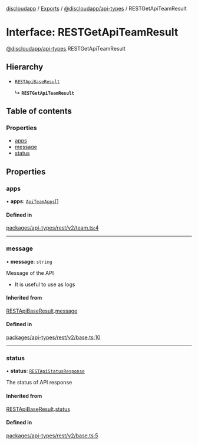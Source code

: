 [discloudapp](../README.md) / [Exports](../modules.md) / [@discloudapp/api-types](../modules/discloudapp_api_types.md) / RESTGetApiTeamResult

# Interface: RESTGetApiTeamResult

[@discloudapp/api-types](../modules/discloudapp_api_types.md).RESTGetApiTeamResult

## Hierarchy

- [`RESTApiBaseResult`](discloudapp_api_types.RESTApiBaseResult.md)

  ↳ **`RESTGetApiTeamResult`**

## Table of contents

### Properties

- [apps](discloudapp_api_types.RESTGetApiTeamResult.md#apps)
- [message](discloudapp_api_types.RESTGetApiTeamResult.md#message)
- [status](discloudapp_api_types.RESTGetApiTeamResult.md#status)

## Properties

### apps

• **apps**: [`ApiTeamApps`](discloudapp_api_types.ApiTeamApps.md)[]

#### Defined in

[packages/api-types/rest/v2/team.ts:4](https://github.com/discloud/discloud.app/blob/482fdb3/packages/api-types/rest/v2/team.ts#L4)

___

### message

• **message**: `string`

Message of the API
- It is useful to use as logs

#### Inherited from

[RESTApiBaseResult](discloudapp_api_types.RESTApiBaseResult.md).[message](discloudapp_api_types.RESTApiBaseResult.md#message)

#### Defined in

[packages/api-types/rest/v2/base.ts:10](https://github.com/discloud/discloud.app/blob/482fdb3/packages/api-types/rest/v2/base.ts#L10)

___

### status

• **status**: [`RESTApiStatusResponse`](../modules/discloudapp_api_types.md#restapistatusresponse)

The status of API response

#### Inherited from

[RESTApiBaseResult](discloudapp_api_types.RESTApiBaseResult.md).[status](discloudapp_api_types.RESTApiBaseResult.md#status)

#### Defined in

[packages/api-types/rest/v2/base.ts:5](https://github.com/discloud/discloud.app/blob/482fdb3/packages/api-types/rest/v2/base.ts#L5)
